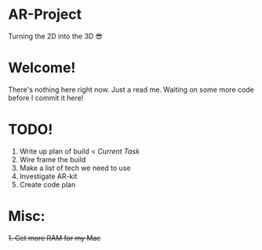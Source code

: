 # AR-Project
Turning the 2D into the 3D 😎
# Welcome!
There's nothing here right now. Just a read me. Waiting on some more code before I commit it here!
# TODO!
1. Write up plan of build < *Current Task*
2. Wire frame the build
3. Make a list of tech we need to use
4. Investigate AR-kit
5. Create code plan
# Misc:
<s>1. Get more RAM for my Mac</s>


